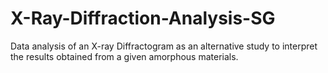 # X-Ray-Diffraction-Analysis-SG
Data analysis of an X-ray Diffractogram as an alternative study to interpret the results obtained from a given amorphous materials. 
